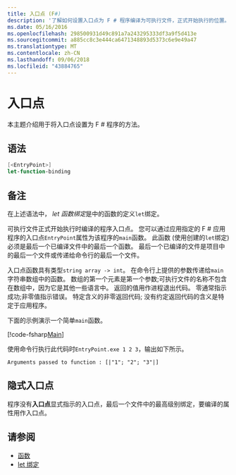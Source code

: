 ```yaml
---
title: 入口点 (F#)
description: '了解如何设置入口点为 F # 程序编译为可执行文件，正式开始执行的位置。'
ms.date: 05/16/2016
ms.openlocfilehash: 298500931d49c891a7a243295333df3a9f5d413e
ms.sourcegitcommit: a885cc8c3e444ca6471348893d5373c6e9e49a47
ms.translationtype: MT
ms.contentlocale: zh-CN
ms.lasthandoff: 09/06/2018
ms.locfileid: "43884765"
---
```

# <a name="entry-point"></a>入口点

本主题介绍用于将入口点设置为 F # 程序的方法。

## <a name="syntax"></a>语法

```fsharp
[<EntryPoint>]
let-function-binding
```

## <a name="remarks"></a>备注

在上述语法中， *let 函数绑定*是中的函数的定义`let`绑定。

可执行文件正式开始执行时编译的程序入口点。 您可以通过应用指定的 F # 应用程序的入口点`EntryPoint`属性为该程序的`main`函数。 此函数 (使用创建的`let`绑定) 必须是最后一个已编译文件中的最后一个函数。 最后一个已编译的文件是项目中的最后一个文件或传递给命令行的最后一个文件。

入口点函数具有类型`string array -> int`。 在命令行上提供的参数传递给`main`字符串数组中的函数。 数组的第一个元素是第一个参数;可执行文件的名称不包含在数组中，因为它是其他一些语言中。 返回的值用作进程退出代码。 零通常指示成功;非零值指示错误。 特定含义的非零返回代码; 没有约定返回代码的含义是特定于应用程序。

下面的示例演示一个简单`main`函数。

[!code-fsharp[Main](../../../../samples/snippets/fsharp/entry-point/snippet501.fs)]

使用命令行执行此代码时`EntryPoint.exe 1 2 3`，输出如下所示。

```console
Arguments passed to function : [|"1"; "2"; "3"|]
```

## <a name="implicit-entry-point"></a>隐式入口点

程序没有**入口点**显式指示的入口点，最后一个文件中的最高级别绑定，要编译的属性用作入口点。

## <a name="see-also"></a>请参阅

- [函数](index.md)
- [let 绑定](let-bindings.md)
